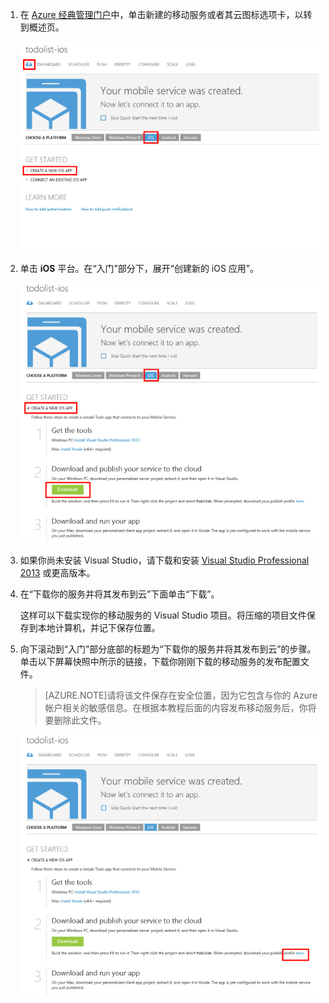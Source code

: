 1. 在 [Azure 经典管理门户](https://manage.windowsazure.cn/)中，单击新建的移动服务或者其云图标选项卡，以转到概述页。

    ![](./media/mobile-services-ios-download-service-locally/mobile-portal-quickstart-ios.png)

2. 单击 **iOS** 平台。在“入门”部分下，展开“创建新的 iOS 应用”。

    ![](./media/mobile-services-ios-download-service-locally/download-service-project.png)

3. 如果你尚未安装 Visual Studio，请下载和安装 [Visual Studio Professional 2013](https://go.microsoft.com/fwLink/p/?LinkID=391934) 或更高版本。

4. 在“下载你的服务并将其发布到云”下面单击“下载”。

	这样可以下载实现你的移动服务的 Visual Studio 项目。将压缩的项目文件保存到本地计算机，并记下保存位置。


5. 向下滚动到“入门”部分底部的标题为“下载你的服务并将其发布到云”的步骤。单击以下屏幕快照中所示的链接，下载你刚刚下载的移动服务的发布配置文件。

    > [AZURE.NOTE]请将该文件保存在安全位置，因为它包含与你的 Azure 帐户相关的敏感信息。在根据本教程后面的内容发布移动服务后，你将要删除此文件。

    ![](./media/mobile-services-ios-download-service-locally/download-publish-profile.png)





<!-- URLs. -->
[Azure Management Portal]: https://manage.windowsazure.cn/

<!---HONumber=Mooncake_0118_2016-->